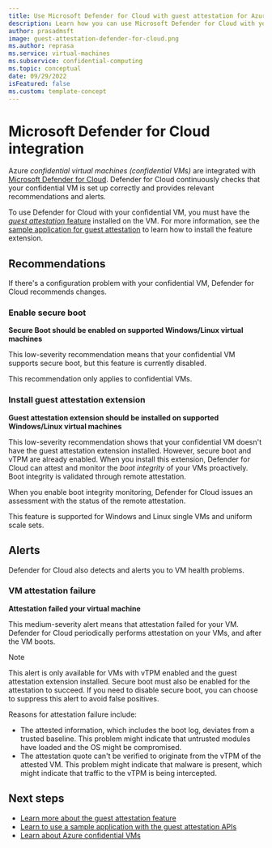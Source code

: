 ```yaml
---
title: Use Microsoft Defender for Cloud with guest attestation for Azure confidential VMs
description: Learn how you can use Microsoft Defender for Cloud with your Azure confidential VMs with the guest attestation feature installed.
author: prasadmsft
image: guest-attestation-defender-for-cloud.png
ms.author: reprasa
ms.service: virtual-machines
ms.subservice: confidential-computing
ms.topic: conceptual
date: 09/29/2022
isFeatured: false
ms.custom: template-concept
---
```


# Microsoft Defender for Cloud integration

Azure _confidential virtual machines (confidential VMs)_ are integrated with [Microsoft Defender for Cloud](../defender-for-cloud/defender-for-cloud-introduction.md). Defender for Cloud continuously checks that your confidential VM is set up correctly and provides relevant recommendations and alerts.

To use Defender for Cloud with your confidential VM, you must have the [_guest attestation_ feature](guest-attestation-confidential-vms.md) installed on the VM. For more information, see the [sample application for guest attestation](guest-attestation-example.md) to learn how to install the feature extension.

## Recommendations

If there's a configuration problem with your confidential VM, Defender for Cloud recommends changes.

### Enable secure boot

**Secure Boot should be enabled on supported Windows/Linux virtual machines**

This low-severity recommendation means that your confidential VM supports secure boot, but this feature is currently disabled.

This recommendation only applies to confidential VMs.

### Install guest attestation extension

**Guest attestation extension should be installed on supported Windows/Linux virtual machines**

This low-severity recommendation shows that your confidential VM doesn't have the guest attestation extension installed. However, secure boot and vTPM are already enabled. When you install this extension, Defender for Cloud can attest and monitor the _boot integrity_ of your VMs proactively. Boot integrity is validated through remote attestation.

When you enable boot integrity monitoring, Defender for Cloud issues an assessment with the status of the remote attestation.

This feature is supported for Windows and Linux single VMs and uniform scale sets.

## Alerts

Defender for Cloud also detects and alerts you to VM health problems.

### VM attestation failure

**Attestation failed your virtual machine**

This medium-severity alert means that attestation failed for your VM. Defender for Cloud periodically performs attestation on your VMs, and after the VM boots.

> [!NOTE]
> This alert is only available for VMs with vTPM enabled and the guest attestation extension installed. Secure boot must also be enabled for the attestation to succeed. If you need to disable secure boot, you can choose to suppress this alert to avoid false positives.

Reasons for attestation failure include:

- The attested information, which includes the boot log, deviates from a trusted baseline. This problem might indicate that untrusted modules have loaded and the OS might be compromised.
- The attestation quote can't be verified to originate from the vTPM of the attested VM. This problem might indicate that malware is present, which might indicate that traffic to the vTPM is being intercepted.

## Next steps

- [Learn more about the guest attestation feature](guest-attestation-confidential-vms.md)
- [Learn to use a sample application with the guest attestation APIs](guest-attestation-example.md)
- [Learn about Azure confidential VMs](confidential-vm-overview.md)
